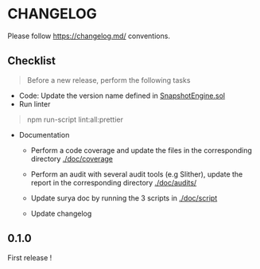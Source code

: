 # CHANGELOG

Please follow <https://changelog.md/> conventions.

## Checklist

> Before a new release, perform the following tasks

- Code: Update the version name defined in [SnapshotEngine.sol](contracts/SnapshotEngine.sol)
- Run linter

> npm run-script lint:all:prettier

- Documentation
  - Perform a code coverage and update the files in the corresponding directory [./doc/coverage](./doc/coverage)
  - Perform an audit with several audit tools (e.g Slither), update the report in the corresponding directory  [./doc/audits/](./doc/audits/)
  - Update surya doc by running the 3 scripts in [./doc/script](./doc/script)
  
  - Update changelog



## 0.1.0

First release !
